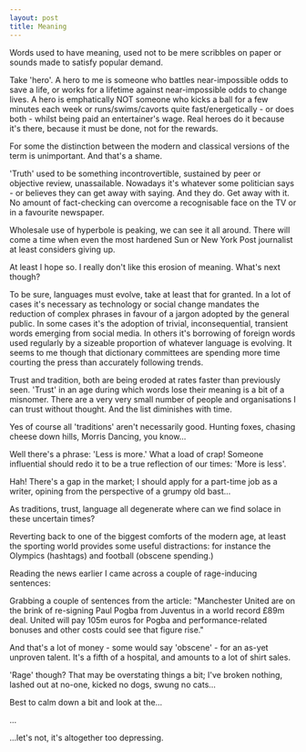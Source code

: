 ```yaml
---
layout: post
title: Meaning
---
```


Words used to have meaning, used not to be mere scribbles on paper or sounds made to satisfy popular demand.

Take 'hero'.  A hero to me is someone who battles near-impossible odds to save a life, or works for a lifetime against near-impossible odds to change lives.  A hero is emphatically NOT someone who kicks a ball for a few minutes each week or runs/swims/cavorts quite fast/energetically - or does both - whilst being paid an entertainer's wage.  Real heroes do it because it's there, because it must be done, not for the rewards.

For some the distinction between the modern and classical versions of the term is unimportant.  And that's a shame.

'Truth' used to be something incontrovertible, sustained by peer or objective review, unassailable.  Nowadays it's whatever some politician says - or believes they can get away with saying.  And they do.  Get away with it.  No amount of fact-checking can overcome a recognisable face on the TV or in a favourite newspaper.

Wholesale use of hyperbole is peaking, we can see it all around.  There will come a time when even the most hardened Sun or New York Post journalist at least considers giving up. 

At least I hope so.  I really don't like this erosion of meaning.  What's next though?

To be sure, languages must evolve, take at least that for granted.  In a lot of cases it's necessary as technology or social change mandates the reduction of complex phrases in favour of a jargon adopted by the general public.  In some cases it's the adoption of trivial, inconsequential, transient words emerging from social media.  In others it's borrowing of foreign words used regularly by a sizeable proportion of whatever language is evolving.  It seems to me though that dictionary committees are spending more time courting the press than accurately following trends.

Trust and tradition, both are being eroded at rates faster than previously seen.  'Trust' in an age during which words lose their meaning is a bit of a misnomer.  There are a very very small number of people and organisations I can trust without thought.  And the list diminishes with time.

Yes of course all 'traditions' aren't necessarily good.  Hunting foxes, chasing cheese down hills, Morris Dancing, you know…

Well there's a phrase: 'Less is more.'  What a load of crap!   Someone influential should redo it to be a true reflection of our times: 'More is less'.

Hah!  There's a gap in the market; I should apply for a part-time job as a writer, opining from the perspective of a grumpy old bast…

As traditions, trust, language all degenerate where can we find solace in these uncertain times?

Reverting back to one of the biggest comforts of the modern age, at least the sporting world provides some useful distractions: for instance the Olympics (hashtags) and football (obscene spending.)

Reading the news earlier I came across a couple of rage-inducing sentences:

Grabbing a couple of sentences from the article: "Manchester United are on the brink of re-signing Paul Pogba from Juventus in a world record £89m deal.  United will pay 105m euros for Pogba and performance-related bonuses and other costs could see that figure rise."

And that's a lot of money - some would say 'obscene' - for an as-yet unproven talent.  It's a fifth of a hospital, and amounts to a lot of shirt sales.

'Rage' though?  That may be overstating things a bit; I've broken nothing, lashed out at no-one, kicked no dogs, swung no cats…

Best to calm down a bit and look at the…

…

…let's not, it's altogether too depressing.
